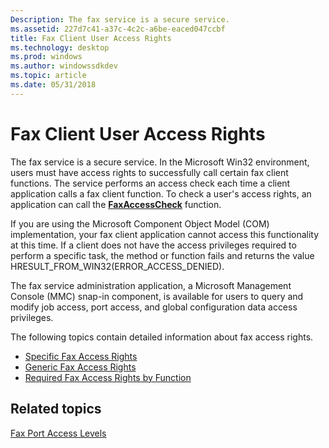```yaml
---
Description: The fax service is a secure service.
ms.assetid: 227d7c41-a37c-4c2c-a6be-eaced047ccbf
title: Fax Client User Access Rights
ms.technology: desktop
ms.prod: windows
ms.author: windowssdkdev
ms.topic: article
ms.date: 05/31/2018
---
```


# Fax Client User Access Rights

The fax service is a secure service. In the Microsoft Win32 environment, users must have access rights to successfully call certain fax client functions. The service performs an access check each time a client application calls a fax client function. To check a user's access rights, an application can call the [**FaxAccessCheck**](/previous-versions/windows/desktop/api/Winfax/nc-winfax-pfaxaccesscheck) function.

If you are using the Microsoft Component Object Model (COM) implementation, your fax client application cannot access this functionality at this time. If a client does not have the access privileges required to perform a specific task, the method or function fails and returns the value HRESULT\_FROM\_WIN32(ERROR\_ACCESS\_DENIED).

The fax service administration application, a Microsoft Management Console (MMC) snap-in component, is available for users to query and modify job access, port access, and global configuration data access privileges.

The following topics contain detailed information about fax access rights.

-   [Specific Fax Access Rights](-mfax-specific-fax-access-rights.md)
-   [Generic Fax Access Rights](-mfax-generic-fax-access-rights.md)
-   [Required Fax Access Rights by Function](-mfax-required-fax-access-rights-by-function.md)

## Related topics

<dl> <dt>

[Fax Port Access Levels](-mfax-fax-port-access-levels.md)
</dt> </dl>

 

 



